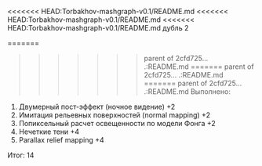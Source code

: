 <<<<<<< HEAD:Torbakhov-mashgraph-v0.1/README.md
<<<<<<< HEAD:Torbakhov-mashgraph-v0.1/README.md
<<<<<<< HEAD:Torbakhov-mashgraph-v0.1/README.md
дубль 2

=======
>>>>>>> parent of 2cfd725... .:README.md
=======
>>>>>>> parent of 2cfd725... .:README.md
=======
>>>>>>> parent of 2cfd725... .:README.md
Выполнено:
1) Двумерный пост-эффект (ночное видение) +2
2) Имитация рельевных поверхностей (normal mapping) +2
3) Попиксельный расчет освещенности по модели Фонга +2
4) Нечеткие тени +4 
5) Parallax relief mapping +4

Итог: 14
